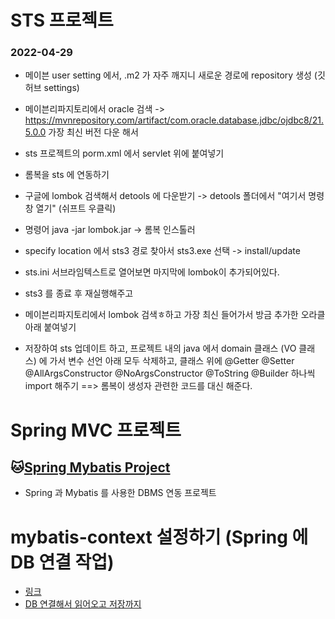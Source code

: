 # STS 프로젝트

### 2022-04-29
* 메이븐 user setting 에서, .m2 가 자주 깨지니 새로운 경로에 repository 생성 (깃허브 settings)
* 메이븐리파지토리에서 oracle 검색 -> https://mvnrepository.com/artifact/com.oracle.database.jdbc/ojdbc8/21.5.0.0
가장 최신 버전 다운 해서
* sts 프로젝트의 porm.xml 에서 servlet 위에 붙여넣기
* 롬복을 sts 에 연동하기
* 구글에 lombok 검색해서 detools 에 다운받기 -> detools 폴더에서 "여기서 명령창 열기" (쉬프트 우클릭)
* 명령어 java -jar lombok.jar  -> 롬복 인스톨러
* specify location 에서 sts3 경로 찾아서 sts3.exe 선택 -> install/update
* sts.ini 서브라임텍스트로 열어보면 마지막에 lombok이 추가되어있다.
* sts3 를 종료 후 재실행해주고
* 메이븐리파지토리에서 lombok 검색ㅎ하고 가장 최신 들어가서 방금 추가한 오라클 아래 붙여넣기

* 저장하여 sts 업데이트 하고, 프로젝트 내의 java 에서 domain 클래스 (VO 클래스) 에 가서 변수 선언 아래 모두 삭제하고, 클래스 위에 @Getter
@Setter
@AllArgsConstructor
@NoArgsConstructor
@ToString
@Builder
하나씩 import 해주기 
==> 롬복이 생성자 관련한 코드를 대신 해준다.

# Spring MVC 프로젝트

## :cat:[Spring Mybatis Project](https://github.com/dosunggil/Spring/tree/master/SpMVC_003_SchoolV5)
* Spring 과 Mybatis 를 사용한 DBMS 연동 프로젝트

# mybatis-context 설정하기 (Spring 에 DB 연결 작업)
* [링크](https://github.com/dosunggil/Spring/tree/master/SpMVC_003_SchoolV6)
* [DB 연결해서 읽어오고 저장까지 ](https://github.com/dosunggil/Spring/tree/master/SpMVC_003_SchoolV6)